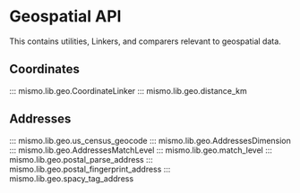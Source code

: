 # Geospatial API

This contains utilities, Linkers, and comparers relevant to geospatial data.


## Coordinates

::: mismo.lib.geo.CoordinateLinker
::: mismo.lib.geo.distance_km

## Addresses

::: mismo.lib.geo.us_census_geocode
::: mismo.lib.geo.AddressesDimension
::: mismo.lib.geo.AddressesMatchLevel
::: mismo.lib.geo.match_level
::: mismo.lib.geo.postal_parse_address
::: mismo.lib.geo.postal_fingerprint_address
::: mismo.lib.geo.spacy_tag_address
